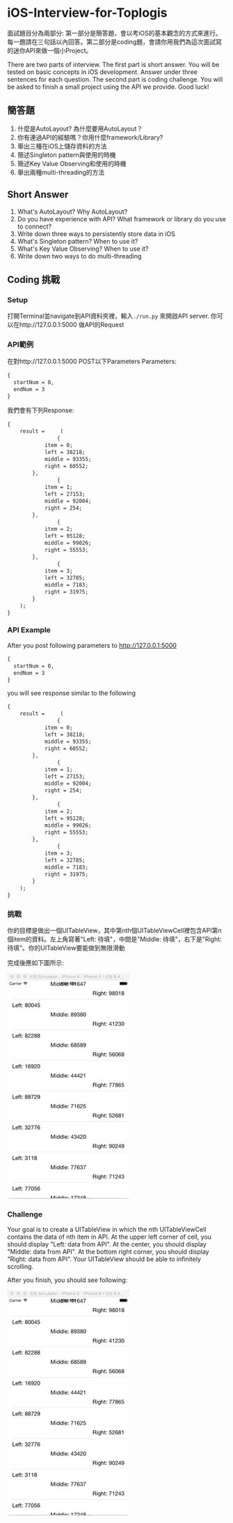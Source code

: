 # iOS-Interview-for-Toplogis

面試題目分為兩部分: 第一部分是簡答題，會以考iOS的基本觀念的方式來進行。每一題請在三句話以內回答。第二部分是coding題，會請你用我們為這次面試寫的迷你API來做一個小Project。

There are two parts of interview. The first part is short answer. You will be tested on basic concepts in iOS development. Answer under three sentences for each question. The second part is coding challenge. You will be asked to finish a small project using the API we provide. Good luck!

## 簡答題
1. 什麼是AutoLayout? 為什麼要用AutoLayout？
2. 你有連過API的經驗嗎？你用什麼framework/Library? 
3. 舉出三種在iOS上儲存資料的方法
4. 簡述Singleton pattern與使用的時機
5. 簡述Key Value Observing和使用的時機
6. 舉出兩種multi-threading的方法

## Short Answer
1. What's AutoLayout? Why AutoLayout?
2. Do you have experience with API? What framework or library do you use to connect? 
3. Write down three ways to persistently store data in iOS
4. What's Singleton pattern? When to use it?
5. What's Key Value Observing? When to use it?
6. Write down two ways to do multi-threading

## Coding 挑戰
### Setup 
打開Terminal並navigate到API資料夾裡，輸入`./run.py`
來開啟API server. 你可以在http://127.0.0.1:5000 做API的Request

### API範例
在對http://127.0.0.1:5000 POST以下Parameters
Parameters:
```
{
  startNum = 0,
  endNum = 3
}
```
我們會有下列Response:
```
{
    result =     (
                {
            item = 0;
            left = 38218;
            middle = 93355;
            right = 60552;
        },
                {
            item = 1;
            left = 27153;
            middle = 92004;
            right = 254;
        },
                {
            item = 2;
            left = 95128;
            middle = 99026;
            right = 55553;
        },
                {
            item = 3;
            left = 32785;
            middle = 7183;
            right = 31975;
        }
    );
}
```
### API Example
After you post following parameters to http://127.0.0.1:5000
```
{
  startNum = 0,
  endNum = 3
}
```
you will see response similar to the following
```
{
    result =     (
                {
            item = 0;
            left = 38218;
            middle = 93355;
            right = 60552;
        },
                {
            item = 1;
            left = 27153;
            middle = 92004;
            right = 254;
        },
                {
            item = 2;
            left = 95128;
            middle = 99026;
            right = 55553;
        },
                {
            item = 3;
            left = 32785;
            middle = 7183;
            right = 31975;
        }
    );
}
```

### 挑戰
你的目標是做出一個UITableView，其中第nth個UITableViewCell裡包含API第n個item的資料。左上角寫著"Left: 待填"，中間是"Middle: 待填"，右下是"Right: 待填"。你的UITableView要能做到無限滑動

完成後應如下圖所示:

![Result](/Result.gif)

### Challenge
Your goal is to create a UITableView in which the nth UITableViewCell contains the data of nth item in API. At the upper left corner of cell, you should display "Left: data from API". At the center, you should display "Middle: data from API". At the bottom right corner, you should display "Right: data from API". Your UITableView should be able to infinitely scrolling.

After you finish, you should see following:

![Result](/Result.gif)




